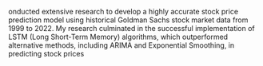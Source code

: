 onducted extensive research to develop a highly accurate stock price
prediction model using historical Goldman Sachs stock market data
from 1999 to 2022. My research culminated in the successful
implementation of LSTM (Long Short-Term Memory) algorithms,
which outperformed alternative methods, including ARIMA and
Exponential Smoothing, in predicting stock prices
